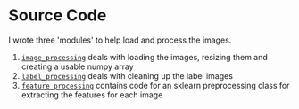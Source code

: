 # Source Code

I wrote three 'modules' to help load and process the images.

1. [`image_processing`](./image_processing.py) deals with loading the images, resizing them and creating a usable numpy array
2. [`label_processing`](./label_processing.py) deals with cleaning up the label images
3. [`feature_processing`](./feature_processing) contains code for an sklearn preprocessing class for extracting the features for each image

